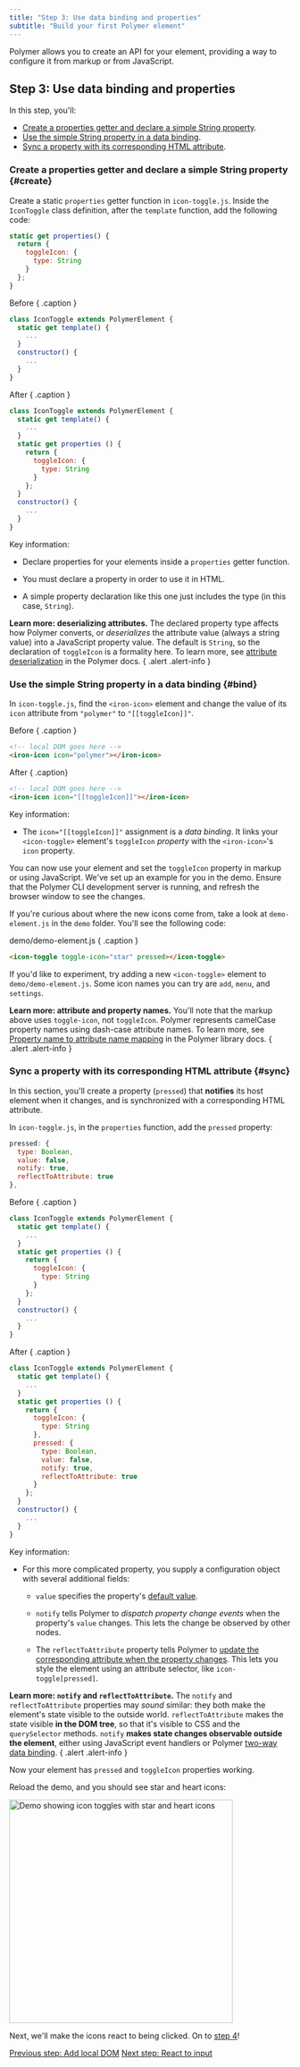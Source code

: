 ```yaml
---
title: "Step 3: Use data binding and properties"
subtitle: "Build your first Polymer element"
---
```


<!-- toc -->

Polymer allows you to create an API for your element, providing a way to configure it from markup or from JavaScript. 

## Step 3: Use data binding and properties

In this step, you'll: 

* [Create a properties getter and declare a simple String property](#create).
* [Use the simple String property in a data binding](#bind).
* [Sync a property with its corresponding HTML attribute](#sync).

### Create a properties getter and declare a simple String property {#create}

Create a static `properties` getter function in `icon-toggle.js`. Inside the `IconToggle` class definition, after the `template` function, add the following code:

```js
static get properties() {
  return {
    toggleIcon: {
      type: String
    }
  };
}
```

Before { .caption }

```js
class IconToggle extends PolymerElement {
  static get template() {
    ...
  }
  constructor() {
    ...
  }
}
```

After { .caption }

```js
class IconToggle extends PolymerElement {
  static get template() {
    ...
  }
  static get properties () {
    return {
      toggleIcon: {
        type: String
      }
    };
  }
  constructor() {
    ...
  }
}
```

Key information:

  * Declare properties for your elements inside a `properties` getter function.

  * You must declare a property in order to use it in HTML.

  * A simple property declaration like this one just includes the type (in this
    case, `String`). 

**Learn more: deserializing attributes.** The declared property type affects how Polymer converts, or <em>deserializes</em> the attribute value (always a string value) into a JavaScript property value. The default is `String`, so the declaration of `toggleIcon` is a formality here. To learn more, see [attribute deserialization](/{{{polymer_version_dir}}}/docs/devguide/properties#attribute-deserialization) in the Polymer docs. { .alert .alert-info }

### Use the simple String property in a data binding {#bind}

In `icon-toggle.js`, find the `<iron-icon>` element and change the value of its `icon` attribute from `"polymer"` to  `"[[toggleIcon]]"`.

Before { .caption }

```html
<!-- local DOM goes here -->
<iron-icon icon="polymer"></iron-icon>
```

After { .caption}

```html
<!-- local DOM goes here -->
<iron-icon icon="[[toggleIcon]]"></iron-icon>
```

Key information:
    
  * The `icon="[[toggleIcon]]"` assignment is a <em>data binding</em>. It links your `<icon-toggle>` element's `toggleIcon` <em>property</em> with the `<iron-icon>`'s `icon` property.

You can now use your element and set the `toggleIcon` property in markup or using JavaScript. We've set up an example for you in the demo. Ensure that the Polymer CLI development server is running, and refresh the browser window to see the changes.

If you're curious about where the new icons come from, take a look at `demo-element.js` in the `demo` folder. You'll see the following code:

demo/demo-element.js { .caption }

```html
<icon-toggle toggle-icon="star" pressed></icon-toggle>
```

If you'd like to experiment, try adding a new `<icon-toggle>` element to `demo/demo-element.js`. Some icon names you can try are `add`, `menu`, and `settings`.

**Learn more: attribute and property names.** You'll note that the markup above uses `toggle-icon`, not `toggleIcon`. Polymer represents camelCase property names using dash-case attribute names. To learn more, see <a href="/{{{polymer_version_dir}}}/docs/devguide/properties#property-name-mapping">Property name to attribute name mapping</a> in the Polymer library docs. { .alert .alert-info }

### Sync a property with its corresponding HTML attribute {#sync}

In this section, you'll create a property (`pressed`) that **notifies** its host element when it changes, and is synchronized with a corresponding HTML attribute. 

In `icon-toggle.js`, in the `properties` function, add the `pressed` property:

```js
pressed: {
  type: Boolean,
  value: false,
  notify: true,
  reflectToAttribute: true
},
```

Before { .caption }

```js
class IconToggle extends PolymerElement {
  static get template() {
    ...
  }
  static get properties () {
    return {
      toggleIcon: {
        type: String
      }
    };
  }
  constructor() {
    ...
  }
}
```

After { .caption }

```js
class IconToggle extends PolymerElement {
  static get template() {
    ...
  }
  static get properties () {
    return {
      toggleIcon: {
        type: String
      },
      pressed: {
        type: Boolean,
        value: false,
        notify: true,
        reflectToAttribute: true
      }
    };
  }
  constructor() {
    ...
  }
}
```

Key information:

*   For this more complicated property, you supply a configuration object with several additional fields:

    * `value` specifies the property's [default value](/{{{polymer_version_dir}}}/docs/devguide/properties#configure-values).

    * `notify` tells Polymer to <em>dispatch property change events</em> when the property's `value` changes. This lets the change be observed by other nodes.

    * The `reflectToAttribute` property tells Polymer to [update the corresponding attribute when the property changes](/{{{polymer_version_dir}}}/docs/devguide/properties#attribute-reflection). This lets you style the element using an attribute selector, like `icon-toggle[pressed]`.

**Learn more: `notify` and `reflectToAttribute`.** The `notify` and `reflectToAttribute` properties may _sound_ similar: they both make the element's state visible to the outside world. `reflectToAttribute` makes the state visible **in the DOM tree**, so that it's visible to CSS and the `querySelector` methods. `notify` **makes state changes observable outside the element**, either using JavaScript event handlers or Polymer <a href="/{{{polymer_version_dir}}}/docs/devguide/data-binding#two-way-bindings">two-way data binding</a>. { .alert .alert-info }

Now your element has `pressed` and `toggleIcon` properties working.

Reload the demo, and you should see star and heart icons:

<img width="400px" src="/images/3.0/first-element/static-toggles.png" alt="Demo showing icon toggles with star and heart icons">

Next, we'll make the icons react to being clicked. On to [step 4](step-4)!

<a class="blue-button" href="step-2">Previous step: Add local DOM</a>
<a class="blue-button" href="step-4">Next step: React to input</a>
